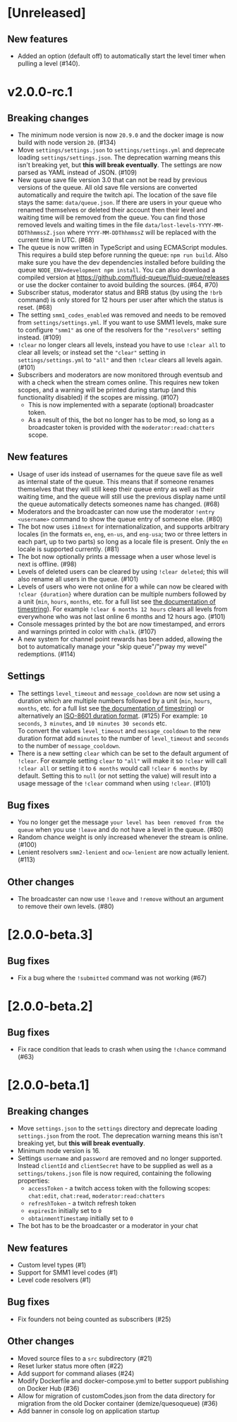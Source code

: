 # [Unreleased]

## New features

- Added an option (default off) to automatically start the level timer when pulling a level (#140).

# v2.0.0-rc.1

## Breaking changes

- The minimum node version is now `20.9.0` and the docker image is now build with node version `20`. (#134)
- Move `settings/settings.json` to `settings/settings.yml` and deprecate loading
  `settings/settings.json`. The deprecation warning means this isn't breaking
  yet, but **this will break eventually**.
  The settings are now parsed as YAML instead of JSON. (#109)
- New queue save file version 3.0 that can not be read by previous versions of the queue.
  All old save file versions are converted automatically and require the twitch api.
  The location of the save file stays the same: `data/queue.json`.
  If there are users in your queue who renamed themselves or deleted their account then their level and waiting time will be removed from the queue.
  You can find those removed levels and waiting times in the file `data/lost-levels-YYYY-MM-DDThhmmssZ.json` where `YYYY-MM-DDThhmmssZ` will be replaced with the current time in UTC. (#68)
- The queue is now written in TypeScript and using ECMAScript modules.
  This requires a build step before running the queue: `npm run build`.
  Also make sure you have the dev dependencies installed before building the queue `NODE_ENV=development npm install`.
  You can also download a compiled version at <https://github.com/fluid-queue/fluid-queue/releases> or use the docker container to avoid building the sources. (#64, #70)
- Subscriber status, moderator status and BRB status (by using the `!brb` command) is only stored for 12 hours per user after which the status is reset. (#68)
- The setting `smm1_codes_enabled` was removed and needs to be removed from `settings/settings.yml`. If you want to use SMM1 levels, make sure to configure `"smm1"` as one of the resolvers for the `"resolvers"` setting instead. (#109)
- `!clear` no longer clears all levels, instead you have to use `!clear all` to clear all levels; or instead set the `"clear"` setting in `settings/settings.yml` to `"all"` and then `!clear` clears all levels again. (#101)
- Subscribers and moderators are now monitored through eventsub and with a check when the stream comes online. This requires new token scopes, and a warning will be printed during startup (and this functionality disabled) if the scopes are missing. (#107)
  - This is now implemented with a separate (optional) broadcaster token.
  - As a result of this, the bot no longer has to be mod, so long as a broadcaster token is provided with the `moderator:read:chatters` scope.

## New features

- Usage of user ids instead of usernames for the queue save file as well as internal state of the queue.
  This means that if someone renames themselves that they will still keep their queue entry as well as their waiting time,
  and the queue will still use the previous display name until the queue automatically detects someones name has changed. (#68)
- Moderators and the broadcaster can now use the moderator `!entry <username>` command to show the queue entry of someone else. (#80)
- The bot now uses `i18next` for internationalization, and supports arbitrary locales (in the formats `en`, `eng`, `en-us`, and `eng-usa`; two or three letters in each part, up to two parts) so long as a locale file is present. Only the `en` locale is supported currently. (#81)
- The bot now optionally prints a message when a user whose level is next is offline. (#98)
- Levels of deleted users can be cleared by using `!clear deleted`; this will also rename all users in the queue. (#101)
- Levels of users who were not online for a while can now be cleared with `!clear {duration}` where duration can be multiple numbers followed by a unit (`min`, `hours`, `months`, etc. for a full list see [the documentation of timestring](https://github.com/mike182uk/timestring/tree/7.0.0#keywords)). For example `!clear 6 months 12 hours` clears all levels from everywhone who was not last online 6 months and 12 hours ago. (#101)
- Console messages printed by the bot are now timestamped, and errors and warnings printed in color with `chalk`. (#107)
- A new system for channel point rewards has been added, allowing the bot to automatically manage your "skip queue"/"pway my wevel" redemptions. (#114)

## Settings

- The settings `level_timeout` and `message_cooldown` are now set using a duration which are multiple numbers followed by a unit (`min`, `hours`, `months`, etc. for a full list see [the documentation of timestring](https://github.com/mike182uk/timestring/tree/7.0.0#keywords)) or alternatively an [ISO-8601 duration format](https://js-joda.github.io/js-joda/class/packages/core/src/Duration.js~Duration.html#static-method-parse). (#125)
  For example: `10 seconds`, `3 minutes`, and `10 minutes 30 seconds` etc.  
  To convert the values `level_timeout` and `message_cooldown` to the new duration format add `minutes` to the number of `level_timeout` and `seconds` to the number of `message_cooldown`.
- There is a new setting `clear` which can be set to the default argument of `!clear`. For example setting `clear` to `"all"` will make it so `!clear` will call `!clear all` or setting it to `6 months` would call `!clear 6 months` by default. Setting this to `null` (or not setting the value) will result into a usage message of the `!clear` command when using `!clear`. (#101)

## Bug fixes

- You no longer get the message `your level has been removed from the queue` when you use `!leave` and do not have a level in the queue. (#80)
- Random chance weight is only increased whenever the stream is online. (#100)
- Lenient resolvers `smm2-lenient` and `ocw-lenient` are now actually lenient. (#113)

## Other changes

- The broadcaster can now use `!leave` and `!remove` without an argument to remove their own levels. (#80)

# [2.0.0-beta.3]

## Bug fixes

- Fix a bug where the `!submitted` command was not working (#67)

# [2.0.0-beta.2]

## Bug fixes

- Fix race condition that leads to crash when using the `!chance` command (#63)

# [2.0.0-beta.1]

## Breaking changes

- Move `settings.json` to the `settings` directory and deprecate loading
  `settings.json` from the root. The deprecation warning means this isn't breaking
  yet, but **this will break eventually**.
- Minimum node version is 16.
- Settings `username` and `password` are removed and no longer supported.
  Instead `clientId` and `clientSecret` have to be supplied as well as a `settings/tokens.json` file is now required, containing the following properties:
  - `accessToken` - a twitch access token with the following scopes: `chat:edit`, `chat:read`, `moderator:read:chatters`
  - `refreshToken` - a twitch refresh token
  - `expiresIn` initially set to `0`
  - `obtainmentTimestamp` initially set to `0`
- The bot has to be the broadcaster or a moderator in your chat

## New features

- Custom level types (#1)
- Support for SMM1 level codes (#1)
- Level code resolvers (#1)

## Bug fixes

- Fix founders not being counted as subscribers (#25)

## Other changes

- Moved source files to a `src` subdirectory (#21)
- Reset lurker status more often (#22)
- Add support for command aliases (#24)
- Modify Dockerfile and docker-compose.yml to better support publishing on
  Docker Hub (#36)
- Allow for migration of customCodes.json from the data directory for migration
  from the old Docker container (demize/quesoqueue) (#36)
- Add banner in console log on application startup
